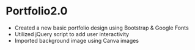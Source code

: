 # Portfolio2.0
- Created a new basic portfolio design using Bootstrap & Google Fonts
- Utilized jQuery script to add user interactivity
- Imported background image using Canva images
